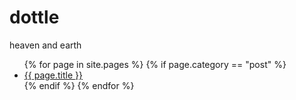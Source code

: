 # dottle 

heaven and earth

<ul>
{% for page in site.pages %}
  {% if page.category == "post" %}
    <li><a href="{{ page.url }}">{{ page.title }}</a></li>
  {% endif %}
{% endfor %}
</ul>
